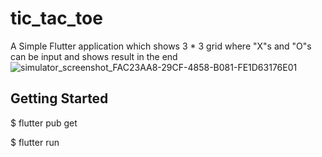 # tic_tac_toe

A Simple Flutter application which shows 3 * 3 grid where "X"s and "O"s can be input and shows result in the end
![simulator_screenshot_FAC23AA8-29CF-4858-B081-FE1D63176E01](https://user-images.githubusercontent.com/8918999/100366379-c65ff500-3026-11eb-97f3-ab84abf327d9.png)

## Getting Started
 $ flutter pub get
 
 $ flutter run
